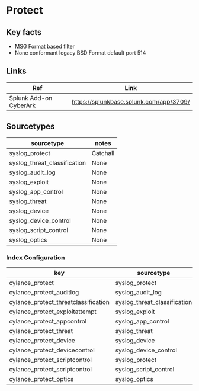 # Protect


## Key facts

* MSG Format based filter
* None conformant legacy BSD Format default port 514

## Links

| Ref            | Link                                                                                                    |
|----------------|---------------------------------------------------------------------------------------------------------|
| Splunk Add-on CyberArk | <https://splunkbase.splunk.com/app/3709/>                                                              |

## Sourcetypes

| sourcetype     | notes                                                                                                   |
|----------------|---------------------------------------------------------------------------------------------------------|
| syslog_protect        | Catchall                                                                                             |
| syslog_threat_classification        | None                                                                                                |
| syslog_audit_log        | None                                                                                                |
| syslog_exploit        | None                                                                                                |
| syslog_app_control        | None                                                                                                |
| syslog_threat        | None                                                                                                |
| syslog_device        | None                                                                                                |
| syslog_device_control        | None                                                                                                |
| syslog_script_control        | None                                                                                                |
| syslog_optics        | None                                                                                                |

### Index Configuration

| key            | sourcetype     | index          | notes          |
|----------------|----------------|----------------|----------------|
| cylance_protect      | syslog_protect     | epintel          | none          |
| cylance_protect_auditlog      | syslog_audit_log     | epintel          | none          |
| cylance_protect_threatclassification      | syslog_threat_classification     | epintel          | none          |
| cylance_protect_exploitattempt      | syslog_exploit     | epintel          | none          |
| cylance_protect_appcontrol      | syslog_app_control     | epintel          | none          |
| cylance_protect_threat      | syslog_threat     | epintel          | none          |
| cylance_protect_device      | syslog_device     | epintel          | none          |
| cylance_protect_devicecontrol      | syslog_device_control     | epintel          | none          |
| cylance_protect_scriptcontrol      | syslog_protect     | epintel          | none          |
| cylance_protect_scriptcontrol      | syslog_script_control     | epintel          | none          |
| cylance_protect_optics      | syslog_optics     | epintel          | none          |

